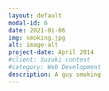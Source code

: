 ```yaml
---
layout: default
modal-id: 6
date: 2021-01-06
img: smoking.jpg
alt: image-alt
project-date: April 2014
#client: Suzuki contest
#category: Web Development
description: A guy smoking
---
```

